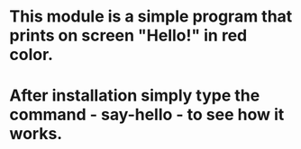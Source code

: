 # This module is a simple program that prints on screen "Hello!" in red color. 
# After installation simply type the command - say-hello - to see how it works. 
